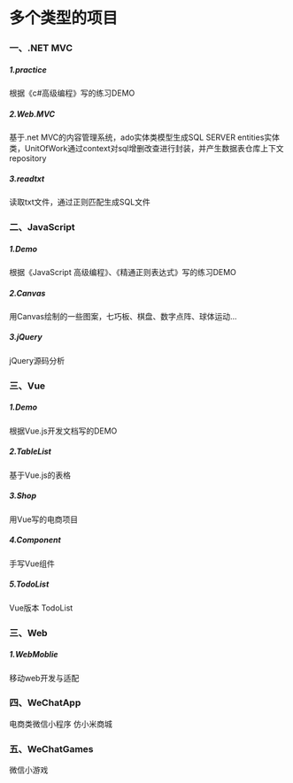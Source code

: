 # 多个类型的项目


### 一、.NET MVC
##### 1.practice
根据《c#高级编程》写的练习DEMO
##### 2.Web.MVC
基于.net MVC的内容管理系统，ado实体类模型生成SQL SERVER entities实体类，UnitOfWork通过context对sql增删改查进行封装，并产生数据表仓库上下文repository
##### 3.readtxt
读取txt文件，通过正则匹配生成SQL文件

### 二、JavaScript
##### 1.Demo
根据《JavaScript 高级编程》、《精通正则表达式》写的练习DEMO
##### 2.Canvas
用Canvas绘制的一些图案，七巧板、棋盘、数字点阵、球体运动...
##### 3.jQuery
jQuery源码分析

### 三、Vue
##### 1.Demo
根据Vue.js开发文档写的DEMO

##### 2.TableList
基于Vue.js的表格

##### 3.Shop
用Vue写的电商项目

##### 4.Component
手写Vue组件

##### 5.TodoList
Vue版本 TodoList

### 三、Web
##### 1.WebMoblie
移动web开发与适配

### 四、WeChatApp
电商类微信小程序 仿小米商城 

### 五、WeChatGames
微信小游戏
